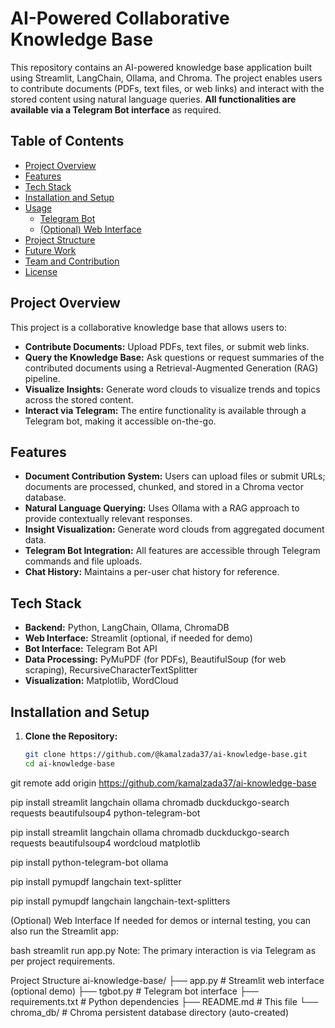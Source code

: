 # AI-Powered Collaborative Knowledge Base

This repository contains an AI-powered knowledge base application built using Streamlit, LangChain, Ollama, and Chroma. The project enables users to contribute documents (PDFs, text files, or web links) and interact with the stored content using natural language queries. **All functionalities are available via a Telegram Bot interface** as required.

## Table of Contents
- [Project Overview](#project-overview)
- [Features](#features)
- [Tech Stack](#tech-stack)
- [Installation and Setup](#installation-and-setup)
- [Usage](#usage)
  - [Telegram Bot](#telegram-bot)
  - [(Optional) Web Interface](#optional-web-interface)
- [Project Structure](#project-structure)
- [Future Work](#future-work)
- [Team and Contribution](#team-and-contribution)
- [License](#license)

## Project Overview
This project is a collaborative knowledge base that allows users to:
- **Contribute Documents:** Upload PDFs, text files, or submit web links.
- **Query the Knowledge Base:** Ask questions or request summaries of the contributed documents using a Retrieval-Augmented Generation (RAG) pipeline.
- **Visualize Insights:** Generate word clouds to visualize trends and topics across the stored content.
- **Interact via Telegram:** The entire functionality is available through a Telegram bot, making it accessible on-the-go.

## Features
- **Document Contribution System:** Users can upload files or submit URLs; documents are processed, chunked, and stored in a Chroma vector database.
- **Natural Language Querying:** Uses Ollama with a RAG approach to provide contextually relevant responses.
- **Insight Visualization:** Generate word clouds from aggregated document data.
- **Telegram Bot Integration:** All features are accessible through Telegram commands and file uploads.
- **Chat History:** Maintains a per-user chat history for reference.

## Tech Stack
- **Backend:** Python, LangChain, Ollama, ChromaDB
- **Web Interface:** Streamlit (optional, if needed for demo)
- **Bot Interface:** Telegram Bot API
- **Data Processing:** PyMuPDF (for PDFs), BeautifulSoup (for web scraping), RecursiveCharacterTextSplitter
- **Visualization:** Matplotlib, WordCloud

## Installation and Setup

1. **Clone the Repository:**
   ```bash
   git clone https://github.com/@kamalzada37/ai-knowledge-base.git
   cd ai-knowledge-base

git remote add origin https://github.com/kamalzada37/ai-knowledge-base

pip install streamlit langchain ollama chromadb duckduckgo-search requests beautifulsoup4 python-telegram-bot


pip install streamlit langchain ollama chromadb duckduckgo-search requests beautifulsoup4 wordcloud matplotlib

pip install python-telegram-bot ollama

pip install pymupdf langchain text-splitter


pip install pymupdf langchain langchain-text-splitters

(Optional) Web Interface
If needed for demos or internal testing, you can also run the Streamlit app:

bash
streamlit run app.py
Note: The primary interaction is via Telegram as per project requirements.

Project Structure
ai-knowledge-base/
├── app.py             # Streamlit web interface (optional demo)
├── tgbot.py           # Telegram bot interface
├── requirements.txt   # Python dependencies
├── README.md          # This file
└── chroma_db/         # Chroma persistent database directory (auto-created)
